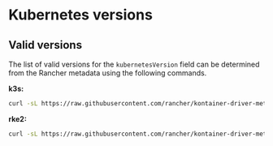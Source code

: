 # Kubernetes versions
## Valid versions

The list of valid versions for the `kubernetesVersion` field can be determined
from the Rancher metadata using the following commands.

__k3s:__
```bash
curl -sL https://raw.githubusercontent.com/rancher/kontainer-driver-metadata/release-v2.6/data/data.json | jq -r '.k3s.releases[].version'
```
__rke2:__
```bash
curl -sL https://raw.githubusercontent.com/rancher/kontainer-driver-metadata/release-v2.6/data/data.json | jq -r '.rke2.releases[].version'
```
